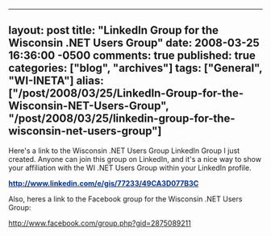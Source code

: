   ---
  layout: post
  title: "LinkedIn Group for the Wisconsin .NET Users Group"
  date: 2008-03-25 16:36:00 -0500
  comments: true
  published: true
  categories: ["blog", "archives"]
  tags: ["General", "WI-INETA"]
  alias: ["/post/2008/03/25/LinkedIn-Group-for-the-Wisconsin-NET-Users-Group", "/post/2008/03/25/linkedin-group-for-the-wisconsin-net-users-group"]
  ---
<!-- more -->
<p>
Here&#39;s a link to the Wisconsin .NET Users Group LinkedIn Group I just created. Anyone can join this group on LinkedIn, and it&#39;s a nice way to show your affiliation with the WI .NET Users Group within your LinkedIn profile. 
</p>
<p>
<a href="http://www.linkedin.com/e/gis/77233/49CA3D077B3C"><strong><font color="#003399">http://www.linkedin.com/e/gis/77233/49CA3D077B3C</font></strong></a> 
</p>
<p>
Also, heres a&nbsp;link to the Facebook group for the Wisconsin .NET Users Group:
</p>
<p>
<a href="http://www.facebook.com/group.php?gid=2875089211">http://www.facebook.com/group.php?gid=2875089211</a>
</p>
